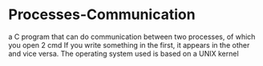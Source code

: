 # Processes-Communication
a C program that can do communication between two processes, of which you open 2 cmd If you write something in the first, it appears in the other and vice versa.
The operating system used is based on a UNIX kernel
